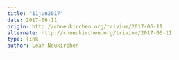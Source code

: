 ```yaml
---
title: "11jun2017"
date: 2017-06-11
origin: http://chneukirchen.org/trivium/2017-06-11
alternate: http://chneukirchen.org/trivium/2017-06-11
type: link
author: Leah Neukirchen
---
```


